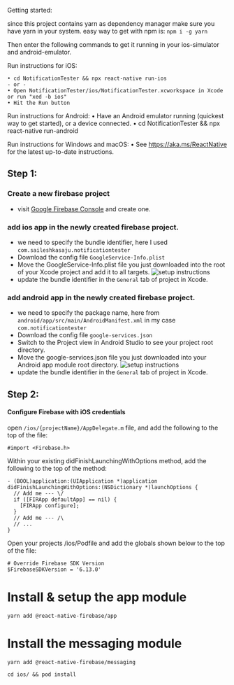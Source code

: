 Getting started:

since this project contains yarn as dependency manager make sure you have yarn in your system. easy way to get with npm is: `npm i -g yarn`

Then enter the following commands to get it running in your ios-simulator and android-emulator.

Run instructions for iOS:

    • cd NotificationTester && npx react-native run-ios
    - or -
    • Open NotificationTester/ios/NotificationTester.xcworkspace in Xcode or run "xed -b ios"
    • Hit the Run button

Run instructions for Android:
• Have an Android emulator running (quickest way to get started), or a device connected.
• cd NotificationTester && npx react-native run-android

Run instructions for Windows and macOS:
• See https://aka.ms/ReactNative for the latest up-to-date instructions.

## Step 1:

### Create a new firebase project

- visit [Google Firebase Console](https://console.firebase.google.com/) and create one.

### add ios app in the newly created firebase project.

- we need to specify the bundle identifier, here I used `com.saileshkasaju.notificationtester`
- Download the config file `GoogleService-Info.plist`
- Move the GoogleService-Info.plist file you just downloaded into the root of your Xcode project and add it to all targets.
  ![setup instructions](https://www.gstatic.com/mobilesdk/160426_mobilesdk/images/xcode_project_panel@2x.png 'Instructions for Xcode')
- update the bundle identifier in the `General` tab of project in Xcode.

### add android app in the newly created firebase project.

- we need to specify the package name, here from `android/app/src/main/AndroidManifest.xml` in my case `com.notificationtester`
- Download the config file `google-services.json`
- Switch to the Project view in Android Studio to see your project root directory.
- Move the google-services.json file you just downloaded into your Android app module root directory.
  ![setup instructions](https://www.gstatic.com/mobilesdk/160426_mobilesdk/images/android_studio_project_panel@2x.png 'Instructions for Xcode')
- update the bundle identifier in the `General` tab of project in Xcode.

## Step 2:

#### Configure Firebase with iOS credentials

open `/ios/{projectName}/AppDelegate.m` file, and add the following to the top of the file:

```
#import <Firebase.h>
```

Within your existing didFinishLaunchingWithOptions method, add the following to the top of the method:

```
- (BOOL)application:(UIApplication *)application didFinishLaunchingWithOptions:(NSDictionary *)launchOptions {
  // Add me --- \/
  if ([FIRApp defaultApp] == nil) {
    [FIRApp configure];
  }
  // Add me --- /\
  // ...
}
```

Open your projects /ios/Podfile and add the globals shown below to the top of the file:

```
# Override Firebase SDK Version
$FirebaseSDKVersion = '6.13.0'
```

# Install & setup the app module

`yarn add @react-native-firebase/app`

# Install the messaging module

`yarn add @react-native-firebase/messaging`

`cd ios/ && pod install`
